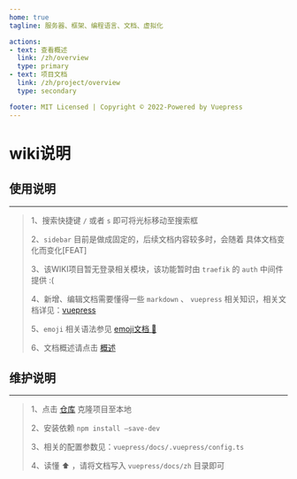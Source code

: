 ```yaml
---
home: true
tagline: 服务器、框架、编程语言、文档、虚拟化

actions:
- text: 查看概述
  link: /zh/overview
  type: primary
- text: 项目文档
  link: /zh/project/overview
  type: secondary

footer: MIT Licensed | Copyright © 2022-Powered by Vuepress
---
```


# wiki说明

## 使用说明

---

> 1、搜索快捷键 `/` 或者 `s` 即可将光标移动至搜索框
> 
> 2、`sidebar` 目前是做成固定的，后续文档内容较多时，会随着
> 具体文档变化而变化[FEAT]
> 
> 3、该WIKI项目暂无登录相关模块，该功能暂时由 `traefik` 的 `auth` 中间件提供 :(
> 
> 4、新增、编辑文档需要懂得一些 `markdown` 、 `vuepress` 相关知识，相关文档详见：[vuepress](https://vuepress2.netlify.app/)
> 
> 5、`emoji` 相关语法参见 [emoji文档 :rocket:](https://github.com/ikatyang/emoji-cheat-sheet)
> 
> 6、文档概述请点击 [概述](/zh/overview.md)

## 维护说明

---

> 1、点击 [仓库](https://github.com/JerryTZF/vuepress) 克隆项目至本地
> 
> 2、安装依赖 `npm install –save-dev`
> 
> 3、相关的配置参数见：`vuepress/docs/.vuepress/config.ts`
> 
> 4、读懂 :arrow_up: ，请将文档写入 `vuepress/docs/zh` 目录即可